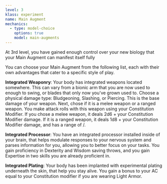 ```yaml
---
level: 3
klass: experiment
name: Main Augment
mechanics:
  - type: model-choice
    options: true
    model: main-augments
---
```

At 3rd level, you have gained enough control over your new biology that your Main Augment can manifest itself fully

You can choose your Main Augment from the following list, each with their own advantages that cater to a specific
style of play.

__Integrated Weaponry__: Your body has integrated weapons located somewhere.
This can vary from a bionic arm that you are now used to enough to swing, or blades that only now you've
grown used to. Choose a physical damage type: Bludgeoning, Slashing, or Piercing. This is the base damage of your
weapon. Next, chose if it is a melee weapon or a ranged weapon. You make attack rolls with this weapon using your
Constitution Modifier. If you chose a melee weapon, it deals 2d6 + your Constitution Modifier damage. If it is a
ranged weapon, it deals 1d8 + your Constitution Modifier damage, and has a range of <me-distance length="50" abbr/>/<me-distance length="100" abbr/>.

__Integrated Processor__: You have an integrated processor installed inside of your brain, that helps
modulate responses to your nervous system and parses information for you, allowing you to better focus on your
tasks. You gain proficiency in Dexterity and Wisdom saving throws, and you gain Expertise in two skills you are already proficient in.

__Integrated Plating__: Your body has been implanted with experimental plating underneath the skin,
that help you stay alive. You gain a bonus to your AC equal to your Constitution modifier if you are wearing Light Armor.

